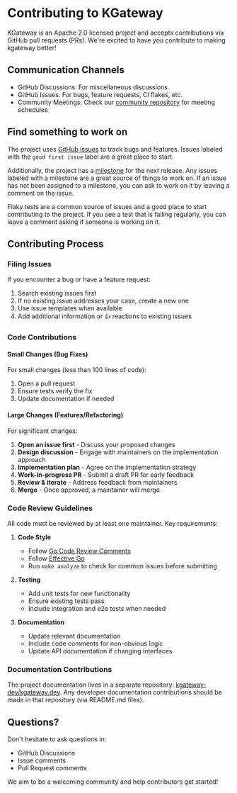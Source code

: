 # Contributing to KGateway

KGateway is an Apache 2.0 licensed project and accepts contributions via GitHub pull requests (PRs). We're excited to have you contribute to making kgateway better!

## Communication Channels

- GitHub Discussions: For miscellaneous discussions
- GitHub Issues: For bugs, feature requests, CI flakes, etc.
- Community Meetings: Check our [community repository](https://github.com/kgateway-dev/community) for meeting schedules

## Find something to work on

The project uses [GitHub issues](https://github.com/kgateway-dev/kgateway/issues) to track bugs and features. Issues labeled with the `good first issue` label are a great place to start.

Additionally, the project has a [milestone](https://github.com/kgateway-dev/kgateway/milestones) for the next release. Any issues labeled with a milestone are a great source of things to work on. If an issue has not been assigned to a milestone, you can ask to work on it by leaving a comment on the issue.

Flaky tests are a common source of issues and a good place to start contributing to the project. If you see a test that is failing regularly, you can leave a comment asking if someone is working on it.

## Contributing Process

### Filing Issues

If you encounter a bug or have a feature request:
1. Search existing issues first
2. If no existing issue addresses your case, create a new one
3. Use issue templates when available
4. Add additional information or 👍 reactions to existing issues

### Code Contributions

#### Small Changes (Bug Fixes)

For small changes (less than 100 lines of code):

1. Open a pull request
2. Ensure tests verify the fix
3. Update documentation if needed

#### Large Changes (Features/Refactoring)

For significant changes:

1. **Open an issue first** - Discuss your proposed changes
2. **Design discussion** - Engage with maintainers on the implementation approach
3. **Implementation plan** - Agree on the implementation strategy
4. **Work-in-progress PR** - Submit a draft PR for early feedback
5. **Review & iterate** - Address feedback from maintainers
6. **Merge** - Once approved, a maintainer will merge

### Code Review Guidelines

All code must be reviewed by at least one maintainer. Key requirements:

1. **Code Style**
   - Follow [Go Code Review Comments](https://github.com/golang/go/wiki/CodeReviewComments)
   - Follow [Effective Go](https://golang.org/doc/effective_go)
   - Run `make analyze` to check for common issues before submitting

2. **Testing**
   - Add unit tests for new functionality
   - Ensure existing tests pass
   - Include integration and e2e tests when needed

3. **Documentation**
   - Update relevant documentation
   - Include code comments for non-obvious logic
   - Update API documentation if changing interfaces

### Documentation Contributions

The project documentation lives in a separate repository: [kgateway-dev/kgateway.dev](https://github.com/kgateway-dev/kgateway.dev). Any developer documentation contributions should be made in that repository (via README.md files).

## Questions?

Don't hesitate to ask questions in:

- GitHub Discussions
- Issue comments
- Pull Request comments

We aim to be a welcoming community and help contributors get started!
